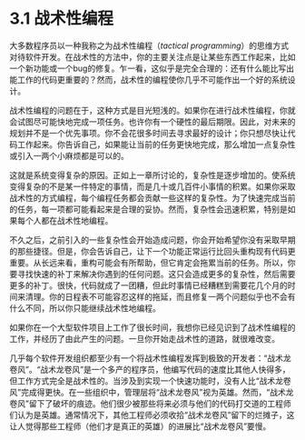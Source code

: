 # 3.1 战术性编程

大多数程序员以一种我称之为战术性编程（_tactical programming_）的思维方式对待软件开发。在战术性的方法中，你的主要关注点是让某些东西工作起来，比如一个新功能或一个bug的修复。乍一看，这似乎是完全合理的：还有什么能比写出能工作的代码更重要的？然而，战术性的编程使你几乎不可能作出一个好的系统设计。

战术性编程的问题在于，这种方式是目光短浅的。如果你在进行战术性编程，你就会试图尽可能快地完成一项任务。也许你有一个硬性的最后期限。因此，对未来的规划并不是一个优先事项。你不会花很多时间去寻求最好的设计；你只想尽快让代码工作起来。你告诉自己，如果能让当前的任务更快地完成，那么增加一点复杂性或引入一两个小麻烦都是可以的。

这就是系统变得复杂的原因。正如上一章所讨论的，复杂性是逐步增加的。使系统变得复杂的不是某一件特定的事情，而是几十或几百件小事情的积累。如果你采取战术性的方式编程，每个编程任务都会贡献一些这样的复杂性。为了快速完成当前的任务，每一项都可能看起来是合理的妥协。然而，复杂性会迅速积累，特别是如果每个人都在战术性地编程。

不久之后，之前引入的一些复杂性会开始造成问题，你会开始希望你没有采取早期的那些捷径。但是，你会告诉自己，让下一个功能正常运行比回头重构现有代码更重要。从长远来看，重构可能会有所帮助，但它肯定会拖累当前的任务。所以，你要寻找快速的补丁来解决你遇到的任何问题。这只会造成更多的复杂性，然后需要更多的补丁。很快，代码就成了一团糟，但此时事情已经糟糕到需要花几个月的时间来清理。你的日程表不可能容忍这样的拖延，而且修复一两个问题似乎也不会有什么不同，所以你只能继续战术性地编程。

如果你在一个大型软件项目上工作了很长时间，我想你已经见识到了战术性编程的工作，并经历了由此产生的问题。一旦你开始走战术性的道路，就很难改变。

几乎每个软件开发组织都至少有一个将战术性编程发挥到极致的开发者：“战术龙卷风”。“战术龙卷风”是一个多产的程序员，他编写代码的速度比其他人快得多，但工作方式完全是战术性的。当涉及到实现一个快速功能时，没有人比“战术龙卷风”完成得更快。在一些组织中，管理层将“战术龙卷风”视为英雄。然而，“战术龙卷风”留下了破坏的痕迹。他们很少被那些将来必须与他们的代码打交道的工程师们认为是英雄。通常情况下，其他工程师必须收拾“战术龙卷风”留下的烂摊子，这让人觉得那些工程师（他们才是真正的英雄）的进展比“战术龙卷风”要慢。&#x20;
